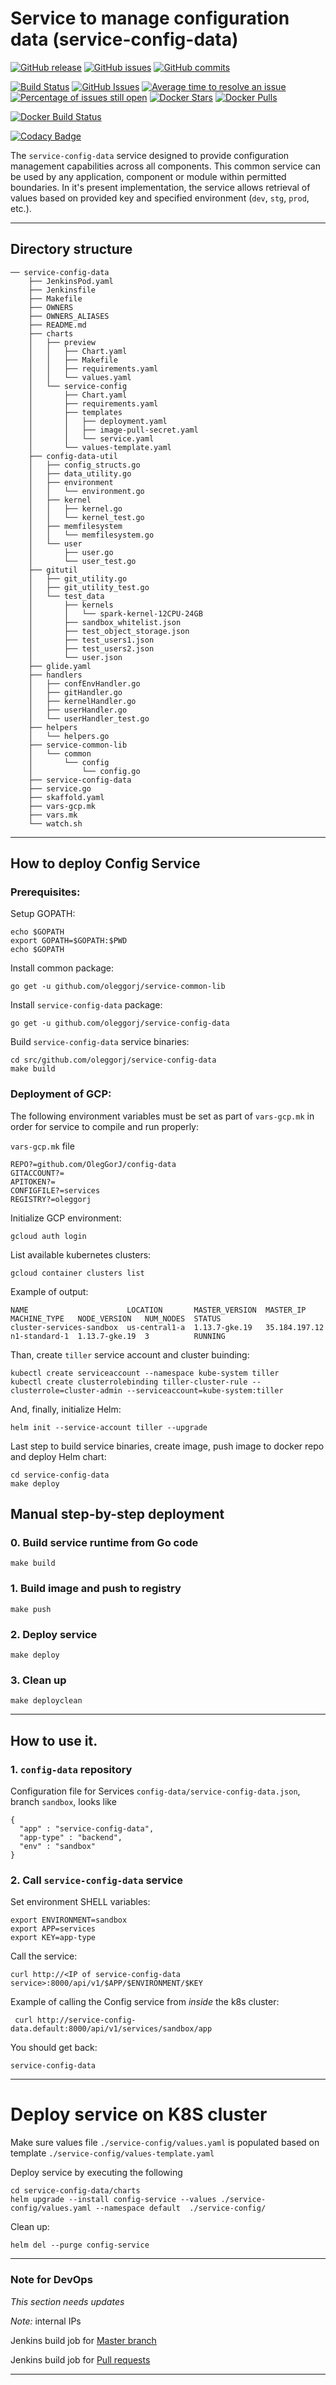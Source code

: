 # Service to manage configuration data (service-config-data)

[![GitHub release](https://img.shields.io/github/release/OlegGorj/service-config-data.svg)](https://github.com/OlegGorj/service-config-data/releases)
[![GitHub issues](https://img.shields.io/github/issues/OlegGorj/service-config-data.svg)](https://github.com/OlegGorj/service-config-data/issues)
[![GitHub commits](https://img.shields.io/github/commits-since/OlegGorj/service-config-data/0.0.1.svg)](https://github.com/OlegGorj/service-config-data)

[![Build Status](https://travis-ci.org/OlegGorj/service-config-data.svg?branch=master)](https://travis-ci.org/OlegGorj/service-config-data)
[![GitHub Issues](https://img.shields.io/github/issues/OlegGorJ/service-config-data.svg)](https://github.com/OlegGorJ/service-config-data/issues)
[![Average time to resolve an issue](http://isitmaintained.com/badge/resolution/OlegGorJ/service-config-data.svg)](http://isitmaintained.com/project/OlegGorJ/service-config-data "Average time to resolve an issue")
[![Percentage of issues still open](http://isitmaintained.com/badge/open/OlegGorJ/service-config-data.svg)](http://isitmaintained.com/project/OlegGorJ/service-config-data "Percentage of issues still open")
[![Docker Stars](https://img.shields.io/docker/stars/oleggorj/service-config-data.svg)](https://hub.docker.com/r/oleggorj/service-config-data/)
[![Docker Pulls](https://img.shields.io/docker/pulls/oleggorj/service-config-data.svg)](https://hub.docker.com/r/oleggorj/service-config-data/)

[![Docker Build Status](https://img.shields.io/docker/build/oleggorj/service-config-data)](https://hub.docker.com/r/oleggorj/service-config-data/builds/)

[![Codacy Badge](https://api.codacy.com/project/badge/Grade/1818748c6ba745ce97bb43ab6dbbfd2c)](https://www.codacy.com/app/OlegGorj/service-config-data?utm_source=github.com&amp;utm_medium=referral&amp;utm_content=OlegGorj/service-config-data&amp;utm_campaign=Badge_Grade)


The `service-config-data` service designed to provide configuration management capabilities across all components. This common service can be used by any application, component or module within permitted boundaries. In it's present implementation, the service allows retrieval of values based on provided key and specified environment (`dev`, `stg`, `prod`, etc.).

---

## Directory structure

```
── service-config-data
    ├── JenkinsPod.yaml
    ├── Jenkinsfile
    ├── Makefile
    ├── OWNERS
    ├── OWNERS_ALIASES
    ├── README.md
    ├── charts
    │   ├── preview
    │   │   ├── Chart.yaml
    │   │   ├── Makefile
    │   │   ├── requirements.yaml
    │   │   └── values.yaml
    │   └── service-config
    │       ├── Chart.yaml
    │       ├── requirements.yaml
    │       ├── templates
    │       │   ├── deployment.yaml
    │       │   ├── image-pull-secret.yaml
    │       │   └── service.yaml
    │       └── values-template.yaml
    ├── config-data-util
    │   ├── config_structs.go
    │   ├── data_utility.go
    │   ├── environment
    │   │   └── environment.go
    │   ├── kernel
    │   │   ├── kernel.go
    │   │   └── kernel_test.go
    │   ├── memfilesystem
    │   │   └── memfilesystem.go
    │   └── user
    │       ├── user.go
    │       └── user_test.go
    ├── gitutil
    │   ├── git_utility.go
    │   ├── git_utility_test.go
    │   └── test_data
    │       ├── kernels
    │       │   └── spark-kernel-12CPU-24GB
    │       ├── sandbox_whitelist.json
    │       ├── test_object_storage.json
    │       ├── test_users1.json
    │       ├── test_users2.json
    │       └── user.json
    ├── glide.yaml
    ├── handlers
    │   ├── confEnvHandler.go
    │   ├── gitHandler.go
    │   ├── kernelHandler.go
    │   ├── userHandler.go
    │   └── userHandler_test.go
    ├── helpers
    │   └── helpers.go
    ├── service-common-lib
    │   └── common
    │       └── config
    │           └── config.go
    ├── service-config-data
    ├── service.go
    ├── skaffold.yaml
    ├── vars-gcp.mk
    ├── vars.mk
    └── watch.sh
```
---

## How to deploy Config Service

### Prerequisites:

Setup GOPATH:

```
echo $GOPATH
export GOPATH=$GOPATH:$PWD
echo $GOPATH
```

Install common package:

```
go get -u github.com/oleggorj/service-common-lib
```

Install `service-config-data` package:

```
go get -u github.com/oleggorj/service-config-data
```

Build `service-config-data` service binaries:

```
cd src/github.com/oleggorj/service-config-data
make build
```

### Deployment of GCP:

The following environment variables must be set as part of `vars-gcp.mk` in order for service to compile and run properly:

`vars-gcp.mk` file

```
REPO?=github.com/OlegGorJ/config-data
GITACCOUNT?=
APITOKEN?=
CONFIGFILE?=services
REGISTRY?=oleggorj
```

Initialize GCP environment:

```
gcloud auth login
```

List available kubernetes clusters:

```
gcloud container clusters list
```

Example of output:

```
NAME                      LOCATION       MASTER_VERSION  MASTER_IP      MACHINE_TYPE   NODE_VERSION   NUM_NODES  STATUS
cluster-services-sandbox  us-central1-a  1.13.7-gke.19   35.184.197.12  n1-standard-1  1.13.7-gke.19  3          RUNNING
```

Than, create `tiller` service account and cluster buinding:

```
kubectl create serviceaccount --namespace kube-system tiller
kubectl create clusterrolebinding tiller-cluster-rule --clusterrole=cluster-admin --serviceaccount=kube-system:tiller
```

And, finally, initialize Helm:

```
helm init --service-account tiller --upgrade
```

Last step to build service binaries, create image, push image to docker repo and deploy Helm chart:

```
cd service-config-data
make deploy
```


## Manual step-by-step deployment

### 0. Build service runtime from Go code

```
make build
```

### 1. Build image and push to registry

```
make push
```

### 2. Deploy service

```
make deploy
```

### 3. Clean up

```
make deployclean
```

---
## How to use it.


### 1. `config-data` repository

Configuration file for Services `config-data/service-config-data.json`, branch `sandbox`, looks like

```
{
  "app" : "service-config-data",
  "app-type" : "backend",
  "env" : "sandbox"
}
```

### 2. Call `service-config-data` service

Set environment SHELL variables:

```
export ENVIRONMENT=sandbox
export APP=services
export KEY=app-type
```

Call the service:

```
curl http://<IP of service-config-data service>:8000/api/v1/$APP/$ENVIRONMENT/$KEY
```

Example of calling the Config service from *inside* the k8s cluster:

```
 curl http://service-config-data.default:8000/api/v1/services/sandbox/app
```
You should get back:

```
service-config-data
```
---

# Deploy service on K8S cluster

Make sure values file `./service-config/values.yaml` is populated based on template `./service-config/values-template.yaml`

Deploy service by executing the following

```
cd service-config-data/charts
helm upgrade --install config-service --values ./service-config/values.yaml --namespace default  ./service-config/
```


Clean up:

```
helm del --purge config-service
```


---
### Note for DevOps

*This section needs updates*

_Note:_ internal IPs

Jenkins build job for [Master branch](http://10.0.0.11:8080/job/service-config_master/)

Jenkins build job for [Pull requests](http://10.0.0.11:8080/job/service-config_pr/)

---
